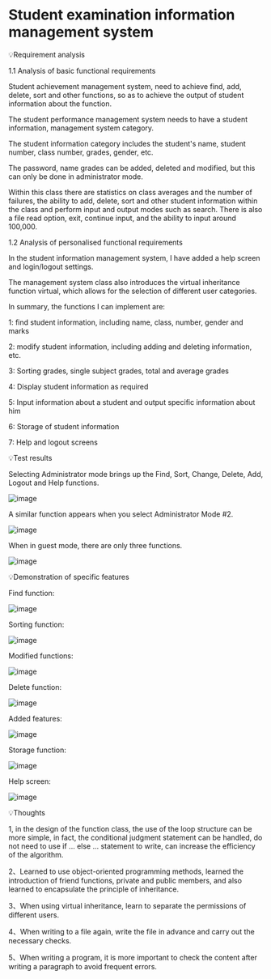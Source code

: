 #  Student examination information management system
💡Requirement analysis 

1.1 Analysis of basic functional requirements

Student achievement management system, need to achieve find, add, delete, sort and other functions, so as to achieve the output of student information about the function.

The student performance management system needs to have a student information, management system category. 

The student information category includes the student's name, student number, class number, grades, gender, etc.

The password, name grades can be added, deleted and modified, but this can only be done in administrator mode. 

Within this class there are statistics on class averages and the number of failures, the ability to add, delete, sort and other student information within the class and perform input and output modes such as search. There is also a file read option, exit, continue input, and the ability to input around 100,000. 

1.2 Analysis of personalised functional requirements       

In the student information management system, I have added a help screen and login/logout settings.

The management system class also introduces the virtual inheritance function virtual, which allows for the selection of different user categories. 

In summary, the functions I can implement are: 

1: find student information, including name, class, number, gender and marks 

2: modify student information, including adding and deleting information, etc. 

3: Sorting grades, single subject grades, total and average grades

4: Display student information as required

5: Input information about a student and output specific information about him 

6: Storage of student information

7: Help and logout screens

💡Test results

Selecting Administrator mode brings up the Find, Sort, Change, Delete, Add, Logout and Help functions.

 ![image](https://github.com/Frannie1020/Student-examination-information-management-system/assets/137517674/30f28b78-8dfc-4135-b9c8-1c0ecaca0b22)

A similar function appears when you select Administrator Mode #2.

![image](https://github.com/Frannie1020/Student-examination-information-management-system/assets/137517674/af30dd2a-a636-419a-9ace-c984a79097fb)

When in guest mode, there are only three functions.

![image](https://github.com/Frannie1020/Student-examination-information-management-system/assets/137517674/4b0ab75b-0b6a-4eae-83e4-c844d5f5c9ab)

💡Demonstration of specific features

Find function:

![image](https://github.com/Frannie1020/Student-examination-information-management-system/assets/137517674/157ce338-cf52-42e1-92d1-88c3d75e57c2)

Sorting function:

![image](https://github.com/Frannie1020/Student-examination-information-management-system/assets/137517674/9f62a8b3-f77e-418d-bb69-1ac85aba959f)

Modified functions:

![image](https://github.com/Frannie1020/Student-examination-information-management-system/assets/137517674/523493ff-b3b5-4100-87ca-d0ff99cebc6f)

Delete function:

![image](https://github.com/Frannie1020/Student-examination-information-management-system/assets/137517674/f1f7c241-9862-4ae8-9d31-e7bd95fc5eeb)

Added features:

![image](https://github.com/Frannie1020/Student-examination-information-management-system/assets/137517674/ee528fa7-73e5-49e1-a58f-ab23f2c4de3e)

Storage function:

![image](https://github.com/Frannie1020/Student-examination-information-management-system/assets/137517674/00cacd59-3dd3-48a5-bab8-8e27518ef112)

Help screen:

![image](https://github.com/Frannie1020/Student-examination-information-management-system/assets/137517674/f16d04a4-e14b-436e-add6-620346ff165c)

💡Thoughts

1, in the design of the function class, the use of the loop structure can be more simple, in fact, the conditional judgment statement can be handled, do not need to use if ... else ... statement to write, can increase the efficiency of the algorithm.

2、Learned to use object-oriented programming methods, learned the introduction of friend functions, private and public members, and also learned to encapsulate the principle of inheritance.

3、When using virtual inheritance, learn to separate the permissions of different users.

4、When writing to a file again, write the file in advance and carry out the necessary checks.

5、When writing a program, it is more important to check the content after writing a paragraph to avoid frequent errors.

